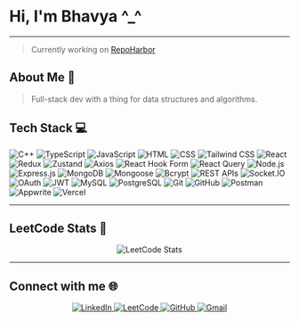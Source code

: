 # Hi, I'm Bhavya ^_^ 
---
> Currently working on [RepoHarbor](https://github.com/bhavyawth/repoharbor) 

## **About Me** 👾
> Full-stack dev with a thing for data structures and algorithms.

## **Tech Stack** 💻

<p align="left"> 
  <img src="https://img.shields.io/badge/C++-00599C?style=for-the-badge&logo=c%2B%2B&logoColor=white" alt="C++" /> 
  <img src="https://img.shields.io/badge/TypeScript-3178C6?style=for-the-badge&logo=typescript&logoColor=white" alt="TypeScript" /> 
  <img src="https://img.shields.io/badge/JavaScript-F7DF1E?style=for-the-badge&logo=javascript&logoColor=black" alt="JavaScript" /> 
  <img src="https://img.shields.io/badge/HTML5-E34F26?style=for-the-badge&logo=html5&logoColor=white" alt="HTML" /> 
  <img src="https://img.shields.io/badge/CSS3-1572B6?style=for-the-badge&logo=css3&logoColor=white" alt="CSS" /> 
  <img src="https://img.shields.io/badge/Tailwind_CSS-06B6D4?style=for-the-badge&logo=tailwindcss&logoColor=white" alt="Tailwind CSS" /> 
  <img src="https://img.shields.io/badge/React-20232A?style=for-the-badge&logo=react&logoColor=61DAFB" alt="React" /> 
  <img src="https://img.shields.io/badge/Redux-764ABC?style=for-the-badge&logo=redux&logoColor=white" alt="Redux" /> 
  <img src="https://img.shields.io/badge/Zustand-000000?style=for-the-badge&logo=zustand&logoColor=white" alt="Zustand" /> 
  <img src="https://img.shields.io/badge/Axios-671DDF?style=for-the-badge&logo=axios&logoColor=white" alt="Axios" /> 
  <img src="https://img.shields.io/badge/React_Hook_Form-EC5990?style=for-the-badge&logo=reacthookform&logoColor=white" alt="React Hook Form" /> 
  <img src="https://img.shields.io/badge/React_Query-FF4154?style=for-the-badge&logo=react-query&logoColor=white" alt="React Query" /> 
  <img src="https://img.shields.io/badge/Node.js-339933?style=for-the-badge&logo=nodedotjs&logoColor=white" alt="Node.js" /> 
  <img src="https://img.shields.io/badge/Express.js-000000?style=for-the-badge&logo=express&logoColor=white" alt="Express.js" /> 
  <img src="https://img.shields.io/badge/MongoDB-4EA94B?style=for-the-badge&logo=mongodb&logoColor=white" alt="MongoDB" /> 
  <img src="https://img.shields.io/badge/Mongoose-880000?style=for-the-badge&logo=mongoose&logoColor=white" alt="Mongoose" /> 
  <img src="https://img.shields.io/badge/Bcrypt-ef4444?style=for-the-badge" alt="Bcrypt" /> 
  <img src="https://img.shields.io/badge/REST_API-FF6C37?style=for-the-badge&logo=fastapi&logoColor=white" alt="REST APIs" /> 
  <img src="https://img.shields.io/badge/Socket.IO-010101?style=for-the-badge&logo=socketdotio&logoColor=white" alt="Socket.IO" /> 
  <img src="https://img.shields.io/badge/OAuth-4285F4?style=for-the-badge&logo=google&logoColor=white" alt="OAuth" /> 
  <img src="https://img.shields.io/badge/JWT-000000?style=for-the-badge&logo=jsonwebtokens&logoColor=white" alt="JWT" /> 
  <img src="https://img.shields.io/badge/MySQL-4479A1?style=for-the-badge&logo=mysql&logoColor=white" alt="MySQL" /> 
  <img src="https://img.shields.io/badge/PostgreSQL-4169E1?style=for-the-badge&logo=postgresql&logoColor=white" alt="PostgreSQL" /> 
  <img src="https://img.shields.io/badge/Git-F05032?style=for-the-badge&logo=git&logoColor=white" alt="Git" /> 
  <img src="https://img.shields.io/badge/GitHub-181717?style=for-the-badge&logo=github&logoColor=white" alt="GitHub" /> 
  <img src="https://img.shields.io/badge/Postman-FF6C37?style=for-the-badge&logo=postman&logoColor=white" alt="Postman" /> 
  <img src="https://img.shields.io/badge/Appwrite-F02E65?style=for-the-badge&logo=appwrite&logoColor=white" alt="Appwrite" /> 
  <img src="https://img.shields.io/badge/Vercel-000000?style=for-the-badge&logo=vercel&logoColor=white" alt="Vercel" /> 
</p>

---

## **LeetCode Stats** 🧩

<p align="center">
  <img src="https://leetcard.jacoblin.cool/Bhavya31B?theme=catppuccinMocha&font=Roboto&ext=heatmap" alt="LeetCode Stats" />
</p>

---

## **Connect with me** 🌐

<p align="center">
  <a href="https://www.linkedin.com/in/bhavyabhojwani31/" target="_blank">
    <img src="https://img.shields.io/badge/LinkedIn-0077B5?style=for-the-badge&logo=linkedin&logoColor=white" alt="LinkedIn">
  </a>
  <a href="https://leetcode.com/u/bhavya31b" target="_blank">
    <img src="https://img.shields.io/badge/LeetCode-FFA116?style=for-the-badge&logo=leetcode&logoColor=white" alt="LeetCode">
  </a>
  <a href="https://github.com/bhavyawth" target="_blank">
    <img src="https://img.shields.io/badge/GitHub-181717?style=for-the-badge&logo=github&logoColor=white" alt="GitHub">
  </a>
  <a href="mailto:bbhojwani31@gmail.com" target="_blank">
    <img src="https://img.shields.io/badge/Gmail-D14836?style=for-the-badge&logo=gmail&logoColor=white" alt="Gmail">
  </a>
</p>
